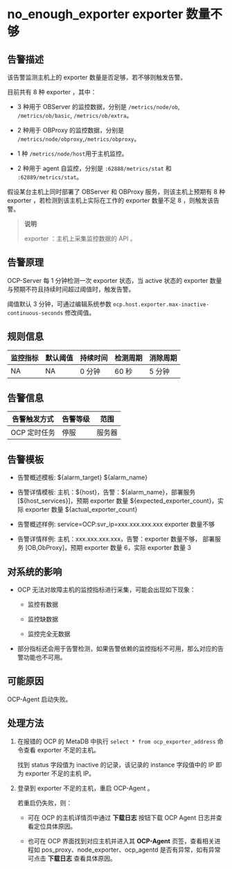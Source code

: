 no_enough_exporter exporter 数量不够
=====================================================

**告警描述**
-----------------------------

该告警监测主机上的 exporter 数量是否足够，若不够则触发告警。

目前共有 8 种 exporter ，其中：

* 3 种用于 OBServer 的监控数据，分别是 `/metrics/node/ob`, `/metrics/ob/basic`, `/metrics/ob/extra`。

* 2 种用于 OBProxy 的监控数据，分别是 `/metrics/node/obproxy`,`/metrics/obproxy`。

* 1 种 `/metrics/node/host`用于主机监控。

* 2 种用于 agent 自监控，分别是 `:62888/metrics/stat` 和 `:62889/metrics/stat`。

假设某台主机上同时部署了 OBServer 和 OBProxy 服务，则该主机上预期有 8 种 exporter ，若检测到该主机上实际在工作的 exporter 数量不足 8 ，则触发该告警。

> **说明**
>
> exporter ：主机上采集监控数据的 API 。

告警原理
-------------------------

OCP-Server 每 1 分钟检测一次 exporter 状态，当 active 状态的 exporter 数量与预期不符且持续时间超过阈值时，触发告警。

阈值默认 3 分钟，可通过编辑系统参数 `ocp.host.exporter.max-inactive-continuous-seconds` 修改阈值。

**规则信息**
-----------------------------

| 监控指标 | 默认阈值 | 持续时间 | 检测周期 | 消除周期 |
|------|------|------|------|------|
| NA   | NA   | 0 分钟 | 60 秒 | 5 分钟 |

**告警信息**
-----------------------------

|  告警触发方式  | 告警等级 | 范围  |
|----------|------|-----|
| OCP 定时任务 | 停服   | 服务器 |

**告警模板**
-----------------------------

* 告警概述模板: \${alarm_target} \${alarm_name}

* 告警详情模板: 主机：\${host}，告警：\${alarm_name}，部署服务 [\${host_services}]，预期 exporter 数量 \${expected_exporter_count}，实际 exporter 数量 \${actual_exporter_count}
  
* 告警概述样例: service=OCP:svr_ip=xxx.xxx.xxx.xxx exporter 数量不够

* 告警详情样例: 主机：xxx.xxx.xxx.xxx，告警：exporter 数量不够， 部署服务 [OB,ObProxy\]，预期 exporter 数量 6，实际 exporter 数量 3

**对系统的影响**
-------------------------------

* OCP 无法对故障主机的监控指标进行采集，可能会出现如下现象：

  * 监控有数据

  * 监控缺数据

  * 监控完全无数据

* 部分指标还会用于告警检测，如果告警依赖的监控指标不可用，那么对应的告警功能也不可用。

**可能原因**
-----------------------------

OCP-Agent 启动失败。

**处理方法**
-----------------------------

1. 在报错的 OCP 的 MetaDB 中执行 `select * from ocp_exporter_address` 命令查看 exporter 不足的主机。

   找到 status 字段值为 inactive 的记录，该记录的 instance 字段值中的 IP 即为 exporter 不足的主机 IP。

2. 登录到 exporter 不足的主机，重启 OCP-Agent 。

   若重启仍失败，则：
   * 可在 OCP 的主机详情页中通过 **下载日志** 按钮下载 OCP Agent 日志并查看定位具体原因。

   * 也可在 OCP 界面找到对应主机并进入其 **OCP-Agent** 页签，查看相关进程如 pos_proxy、node_exporter、ocp_agentd 是否有异常，如有异常可点击 **下载日志** 查看具体原因。
